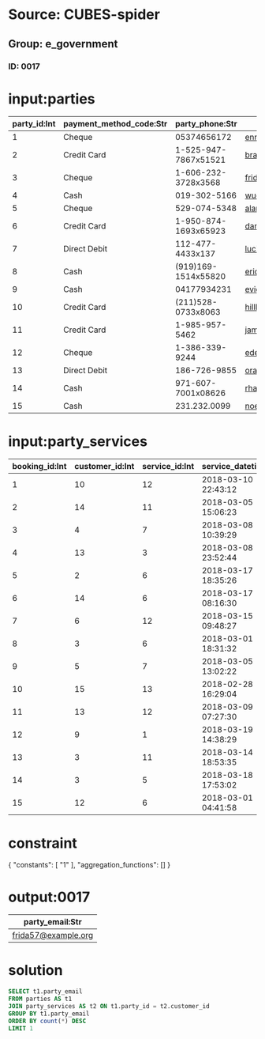 # Source: CUBES-spider
## Group: e_government
### ID: 0017

# input:parties

| party_id:Int | payment_method_code:Str | party_phone:Str | party_email:Str |
|---|---|---|---|
| 1 | Cheque | 05374656172 | enrico09@example.com |
| 2 | Credit Card | 1-525-947-7867x51521 | brakus.aliya@example.com |
| 3 | Cheque | 1-606-232-3728x3568 | frida57@example.org |
| 4 | Cash | 019-302-5166 | wuckert.misty@example.com |
| 5 | Cheque | 529-074-5348 | alanna.boehm@example.net |
| 6 | Credit Card | 1-950-874-1693x65923 | daniel.charity@example.net |
| 7 | Direct Debit | 112-477-4433x137 | lucinda83@example.org |
| 8 | Cash | (919)169-1514x55820 | erick.mills@example.com |
| 9 | Cash | 04177934231 | evie97@example.org |
| 10 | Credit Card | (211)528-0733x8063 | hilll.elyssa@example.net |
| 11 | Credit Card | 1-985-957-5462 | jamir.hyatt@example.net |
| 12 | Cheque | 1-386-339-9244 | eden67@example.net |
| 13 | Direct Debit | 186-726-9855 | ora.hyatt@example.net |
| 14 | Cash | 971-607-7001x08626 | rhauck@example.org |
| 15 | Cash | 231.232.0099 | noe.ziemann@example.org |

# input:party_services

| booking_id:Int | customer_id:Int | service_id:Int | service_datetime:Str | booking_made_date:Str |
|---|---|---|---|---|
| 1 | 10 | 12 | 2018-03-10 22:43:12 | 2018-03-23 23:56:51 |
| 2 | 14 | 11 | 2018-03-05 15:06:23 | 2018-03-25 11:08:29 |
| 3 | 4 | 7 | 2018-03-08 10:39:29 | 2018-03-24 11:09:52 |
| 4 | 13 | 3 | 2018-03-08 23:52:44 | 2018-03-25 12:56:09 |
| 5 | 2 | 6 | 2018-03-17 18:35:26 | 2018-03-25 02:57:32 |
| 6 | 14 | 6 | 2018-03-17 08:16:30 | 2018-03-24 06:50:50 |
| 7 | 6 | 12 | 2018-03-15 09:48:27 | 2018-03-25 11:52:29 |
| 8 | 3 | 6 | 2018-03-01 18:31:32 | 2018-03-24 07:55:33 |
| 9 | 5 | 7 | 2018-03-05 13:02:22 | 2018-03-24 10:17:36 |
| 10 | 15 | 13 | 2018-02-28 16:29:04 | 2018-03-24 09:20:46 |
| 11 | 13 | 12 | 2018-03-09 07:27:30 | 2018-03-25 15:09:54 |
| 12 | 9 | 1 | 2018-03-19 14:38:29 | 2018-03-24 18:05:07 |
| 13 | 3 | 11 | 2018-03-14 18:53:35 | 2018-03-24 12:21:20 |
| 14 | 3 | 5 | 2018-03-18 17:53:02 | 2018-03-24 22:12:30 |
| 15 | 12 | 6 | 2018-03-01 04:41:58 | 2018-03-25 16:47:47 |

# constraint

{
  "constants": [
    "1"
  ],
  "aggregation_functions": []
}

# output:0017

| party_email:Str |
|---|
| frida57@example.org |

# solution

```sql
SELECT t1.party_email
FROM parties AS t1
JOIN party_services AS t2 ON t1.party_id = t2.customer_id
GROUP BY t1.party_email
ORDER BY count(*) DESC
LIMIT 1
```
